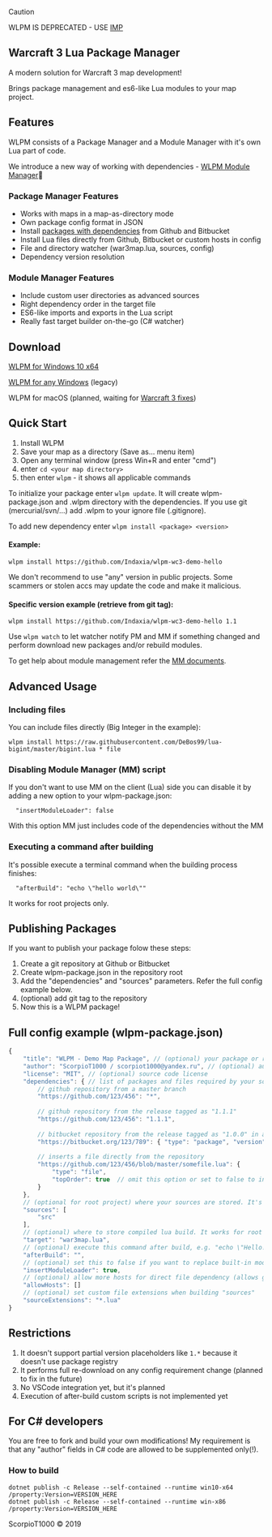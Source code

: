 > [!CAUTION]
> WLPM IS DEPRECATED - USE [IMP](https://github.com/Indaxia/imp)

## Warcraft 3 Lua Package Manager
A modern solution for Warcraft 3 map development!

Brings package management and es6-like Lua modules to your map project.

## Features
WLPM consists of a Package Manager and a Module Manager with it's own Lua part of code.

We introduce a new way of working with dependencies - [WLPM Module Manager](https://github.com/Indaxia/wc3-wlpm-module-manager):satellite:

### Package Manager Features
- Works with maps in a map-as-directory mode
- Own package config format in JSON
- Install [packages with dependencies](https://github.com/Indaxia/wlpm-wc3-demo-hello-user/blob/master/wlpm-package.json) from Github and Bitbucket
- Install Lua files directly from Github, Bitbucket or custom hosts in config
- File and directory watcher (war3map.lua, sources, config)
- Dependency version resolution

### Module Manager Features
- Include custom user directories as advanced sources
- Right dependency order in the target file
- ES6-like imports and exports in the Lua script
- Really fast target builder on-the-go (C# watcher)

## Download

[WLPM for Windows 10 x64](https://indaxia.com/public/releases/wlpm/0.7-beta/Install%20WLPM%20for%20Windows%2010%20x64.exe)

[WLPM for any Windows](https://indaxia.com/public/releases/wlpm/0.7-beta/Install%20WLPM%20for%20Windows.exe) (legacy)

WLPM for macOS (planned, waiting for [Warcraft 3 fixes](https://us.battle.net/forums/en/bnet/topic/20771617132))

## Quick Start

1. Install WLPM
2. Save your map as a directory (Save as... menu item)
3. Open any terminal window (press Win+R and enter "cmd")
4. enter ```cd <your map directory>```
5. then enter ```wlpm``` - it shows all applicable commands

To initialize your package enter ```wlpm update```. It will create wlpm-package.json and .wlpm directory with the dependencies. If you use git (mercurial/svn/...) add .wlpm to your ignore file (.gitignore).

To add new dependency enter ```wlpm install <package> <version>```

#### Example:
```
wlpm install https://github.com/Indaxia/wlpm-wc3-demo-hello
```
We don't recommend to use "any" version in public projects. Some scammers or stolen accs may update the code and make it malicious. 

#### Specific version example (retrieve from git tag):
```
wlpm install https://github.com/Indaxia/wlpm-wc3-demo-hello 1.1
```

Use ```wlpm watch``` to let watcher notify PM and MM if something changed and perform download new packages and/or rebuild modules.

To get help about module management refer the [MM documents](https://github.com/Indaxia/wc3-wlpm-module-manager).

## Advanced Usage

### Including files
You can include files directly (Big Integer in the example):
```
wlpm install https://raw.githubusercontent.com/DeBos99/lua-bigint/master/bigint.lua * file
```

### Disabling Module Manager (MM) script
If you don't want to use MM on the client (Lua) side you can disable it by adding a new option to your wlpm-package.json:
```
  "insertModuleLoader": false
```
With this option MM just includes code of the dependencies without the MM

### Executing a command after building
It's possible execute a terminal command when the building process finishes:
```
  "afterBuild": "echo \"hello world\""
```
It works for root projects only.

## Publishing Packages

If you want to publish your package folow these steps:
1. Create a git repository at Github or Bitbucket
2. Create wlpm-package.json in the repository root
3. Add the "dependencies" and "sources" parameters. Refer the full config example below.
4. (optional) add git tag to the repository
5. Now this is a WLPM package!

## Full config example (wlpm-package.json) 

```js
{
    "title": "WLPM - Demo Map Package", // (optional) your package or root project title
    "author": "ScorpioT1000 / scorpiot1000@yandex.ru", // (optional) author information
    "license": "MIT", // (optional) source code license
    "dependencies": { // list of packages and files required by your source code
        // github repository from a master branch
        "https://github.com/123/456": "*",
        
        // github repository from the release tagged as "1.1.1"
        "https://github.com/123/456": "1.1.1",
        
        // bitbucket repository from the release tagged as "1.0.0" in an object format
        "https://bitbucket.org/123/789": { "type": "package", "version": "1.0.0" },
        
        // inserts a file directly from the repository
        "https://github.com/123/456/blob/master/somefile.lua": { 
            "type": "file", 
            "topOrder": true  // omit this option or set to false to insert the file after repositories' sources
        }
    },
    // (optional for root project) where your sources are stored. It's important for the package, but can be omitted for root project (it watches "target")
    "sources": [
        "src"
    ],
    // (optional) where to store compiled lua build. It works for root project only.
    "target": "war3map.lua",
    // (optional) execute this command after build, e.g. "echo \"Hello!\""
    "afterBuild": "",
    // (optional) set this to false if you want to replace built-in module manager by your own
    "insertModuleLoader": true,
    // (optional) allow more hosts for direct file dependency (allows github.com and bitbucket.org by default). It works for root project only.
    "allowHosts": []
    // (optional) set custom file extensions when building "sources"
    "sourceExtensions": "*.lua"
}
```

## Restrictions

1. It doesn't support partial version placeholders like ```1.*``` because it doesn't use package registry
2. It performs full re-download on any config requirement change (planned to fix in the future)
3. No VSCode integration yet, but it's planned
4. Execution of after-build custom scripts is not implemented yet

## For C# developers

You are free to fork and build your own modifications! My requirement is that any "author" fields in C# code are allowed to be supplemented only(!).

### How to build

```
dotnet publish -c Release --self-contained --runtime win10-x64 /property:Version=VERSION_HERE
dotnet publish -c Release --self-contained --runtime win-x86 /property:Version=VERSION_HERE
```

ScorpioT1000 © 2019
